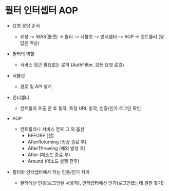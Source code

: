 # 필터 인터셉터 AOP
- 요청 응답 순서
  - 요청 -> WAS(톰캣) -> 필터 -> 서블릿 -> 인터셉터 -> AOP -> 컨트롤러 (응답은 역순)

- 필터의 역할
  - 서비스 접근 필요없는 로직 (AuthFilter, 모든 요청 로깅)
- 서블릿
  - 경로 및 API 찾기
- 인터셉터
  - 컨트롤러 호출 전 후 동작, 특정 URL 동작, 인증/인가 로그인 확인
- AOP
  - 컨트롤러나 서비스 전후 그 외 옵션 
    - BEFORE (전)
    - AfterReturning (정상 종료 후)
    - AfterThrowing (예외 발생 후)
    - After (메소드 종료 후)
    - Around (메소드 실행 전후)


- 필터와 인터셉터에서 하는 인증/인가 차이
  - 필터에선 인증(로그인된 사용자), 인터셉터에선 인가(로그인됐는데 권한 찾기)
